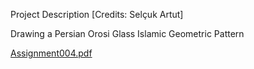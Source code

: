 Project Description
[Credits: Selçuk Artut]

Drawing a Persian Orosi Glass Islamic Geometric Pattern

[Assignment004.pdf](https://github.com/brnyildiran/VA345_Creative_Coding/files/10499557/Assignment004.pdf)
